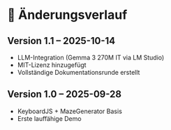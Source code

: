 # 🧾 Änderungsverlauf

## Version 1.1 – 2025-10-14
- LLM-Integration (Gemma 3 270M IT via LM Studio)
- MIT-Lizenz hinzugefügt
- Vollständige Dokumentationsrunde erstellt

## Version 1.0 – 2025-09-28
- KeyboardJS + MazeGenerator Basis
- Erste lauffähige Demo
